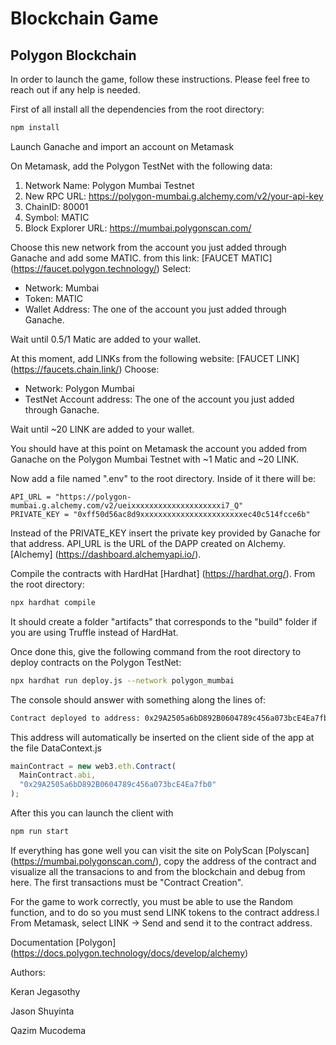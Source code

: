 # Blockchain Game

## Polygon Blockchain

In order to launch the game, follow these instructions. Please feel free to reach out if any help is needed.

First of all install all the dependencies from the root directory:

```bash
npm install
```

Launch Ganache and import an account on Metamask

On Metamask, add the Polygon TestNet with the following data:

1. Network Name: Polygon Mumbai Testnet
2. New RPC URL: https://polygon-mumbai.g.alchemy.com/v2/your-api-key
3. ChainID: 80001
4. Symbol: MATIC
5. Block Explorer URL: https://mumbai.polygonscan.com/

Choose this new network from the account you just added through Ganache and add some MATIC.
from this link: [FAUCET MATIC] (https://faucet.polygon.technology/)
Select:

- Network: Mumbai
- Token: MATIC
- Wallet Address: The one of the account you just added through Ganache.

Wait until 0.5/1 Matic are added to your wallet.

At this moment, add LINKs from the following website: [FAUCET LINK] (https://faucets.chain.link/)
Choose:

- Network: Polygon Mumbai
- TestNet Account address:  The one of the account you just added through Ganache.

Wait until ~20 LINK are added to your wallet.

You should have at this point on Metamask the account you added from Ganache on the Polygon Mumbai Testnet with ~1 Matic and ~20 LINK.

Now add a file named ".env" to the root directory.
Inside of it there will be:

```
API_URL = "https://polygon-mumbai.g.alchemy.com/v2/ueixxxxxxxxxxxxxxxxxxxxi7_Q"
PRIVATE_KEY = "0xff50d56ac8d9xxxxxxxxxxxxxxxxxxxxxxxec40c514fcce6b"
```

Instead of the PRIVATE_KEY insert the private key provided by Ganache for that address.
API_URL is the URL of the DAPP created on Alchemy.
[Alchemy] (https://dashboard.alchemyapi.io/).

Compile the contracts with HardHat [Hardhat] (https://hardhat.org/).
From the root directory:

```bash
npx hardhat compile
```
It should create a folder "artifacts" that corresponds to the "build" folder if you are using Truffle instead of HardHat.

Once done this, give the following command from the root directory to deploy contracts on the Polygon TestNet:

```bash
npx hardhat run deploy.js --network polygon_mumbai
```

The console should answer with something along the lines of:

```bash
Contract deployed to address: 0x29A2505a6bD892B0604789c456a073bcE4Ea7fb0
```

This address will automatically be inserted on the client side of the app at the file DataContext.js

```javascript
mainContract = new web3.eth.Contract(
  MainContract.abi,
  "0x29A2505a6bD892B0604789c456a073bcE4Ea7fb0"
);
```

After this you can launch the client with

```bash
npm run start
```
If everything has gone well you can visit the site on PolyScan [Polyscan] (https://mumbai.polygonscan.com/),
copy the address of the contract and visualize all the transacions to and from the blockchain and debug from here.
The first transactions must be "Contract Creation".

For the game to work correctly, you must be able to use the Random function, and to do so you must send LINK tokens to the contract address.l
From Metamask, select LINK -> Send and send it to the contract address.

Documentation
[Polygon] (https://docs.polygon.technology/docs/develop/alchemy)

Authors:

Keran Jegasothy


Jason Shuyinta


Qazim Mucodema
